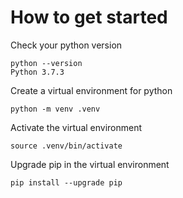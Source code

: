 # How to get started

Check your python version
```
python --version
Python 3.7.3
```

Create a virtual environment for python
```
python -m venv .venv
```

Activate the virtual environment
```
source .venv/bin/activate
```

Upgrade pip in the virtual environment
```
pip install --upgrade pip
```
